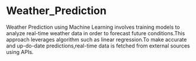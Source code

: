# Weather_Prediction
Weather Prediction using Machine Learning involves training models to analyze real-time weather data in order to forecast future conditions.This approach leverages algorithm such as linear regression.To make accurate and up-do-date predictions,real-time data is fetched from external sources using APIs.
